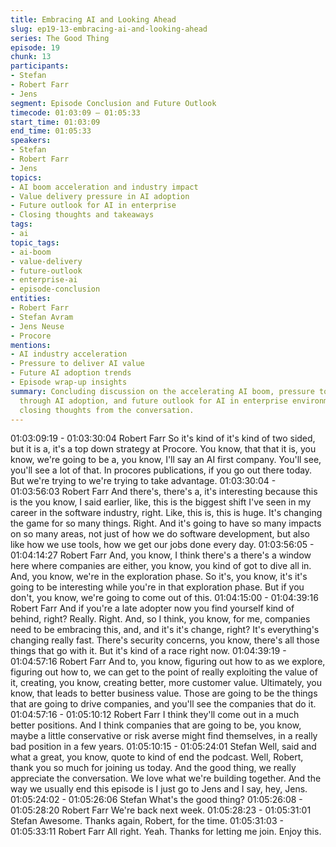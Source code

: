 ```yaml
---
title: Embracing AI and Looking Ahead
slug: ep19-13-embracing-ai-and-looking-ahead
series: The Good Thing
episode: 19
chunk: 13
participants:
- Stefan
- Robert Farr
- Jens
segment: Episode Conclusion and Future Outlook
timecode: 01:03:09 – 01:05:33
start_time: 01:03:09
end_time: 01:05:33
speakers:
- Stefan
- Robert Farr
- Jens
topics:
- AI boom acceleration and industry impact
- Value delivery pressure in AI adoption
- Future outlook for AI in enterprise
- Closing thoughts and takeaways
tags:
- ai
topic_tags:
- ai-boom
- value-delivery
- future-outlook
- enterprise-ai
- episode-conclusion
entities:
- Robert Farr
- Stefan Avram
- Jens Neuse
- Procore
mentions:
- AI industry acceleration
- Pressure to deliver AI value
- Future AI adoption trends
- Episode wrap-up insights
summary: Concluding discussion on the accelerating AI boom, pressure to deliver value
  through AI adoption, and future outlook for AI in enterprise environments, with
  closing thoughts from the conversation.
---
```


01:03:09:19 - 01:03:30:04
Robert Farr
So it's kind of it's kind of two sided, but it is a, it's a top down strategy at Procore. You know, that
that it is, you know, we're going to be a, you know, I'll say an AI first company. You'll see, you'll
see a lot of that. In procores publications, if you go out there today. But we're trying to we're
trying to take advantage.
01:03:30:04 - 01:03:56:03
Robert Farr
And there's, there's a, it's interesting because this is the you know, I said earlier, like, this is the
biggest shift I've seen in my career in the software industry, right. Like, this is, this is huge. It's
changing the game for so many things. Right. And it's going to have so many impacts on so
many areas, not just of how we do software development, but also like how we use tools, how
we get our jobs done every day.
01:03:56:05 - 01:04:14:27
Robert Farr
And, you know, I think there's a there's a window here where companies are either, you know,
you kind of got to dive all in. And, you know, we're in the exploration phase. So it's, you know,
it's it's going to be interesting while you're in that exploration phase. But if you don't, you know,
we're going to come out of this.
01:04:15:00 - 01:04:39:16
Robert Farr
And if you're a late adopter now you find yourself kind of behind, right? Really. Right. And, so I
think, you know, for me, companies need to be embracing this, and, and it's it's change, right?
It's everything's changing really fast. There's security concerns, you know, there's all those
things that go with it. But it's kind of a race right now.
01:04:39:19 - 01:04:57:16
Robert Farr
And to, you know, figuring out how to as we explore, figuring out how to, we can get to the point
of really exploiting the value of it, creating, you know, creating better, more customer value.
Ultimately, you know, that leads to better business value. Those are going to be the things that
are going to drive companies, and you'll see the companies that do it.
01:04:57:16 - 01:05:10:12
Robert Farr
I think they'll come out in a much better positions. And I think companies that are going to be,
you know, maybe a little conservative or risk averse might find themselves, in a really bad
position in a few years.
01:05:10:15 - 01:05:24:01
Stefan
Well, said and what a great, you know, quote to kind of end the podcast. Well, Robert, thank you
so much for joining us today. And the good thing, we really appreciate the conversation. We love
what we're building together. And the way we usually end this episode is I just go to Jens and I
say, hey, Jens.
01:05:24:02 - 01:05:26:06
Stefan
What's the good thing?
01:05:26:08 - 01:05:28:20
Robert Farr
We're back next week.
01:05:28:23 - 01:05:31:01
Stefan
Awesome. Thanks again, Robert, for the time.
01:05:31:03 - 01:05:33:11
Robert Farr
All right. Yeah. Thanks for letting me join. Enjoy this.